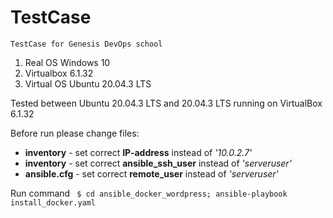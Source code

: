 # TestCase
	TestCase for Genesis DevOps school
<ol>	
<li>Real OS Windows 10</li>
<li>Virtualbox 6.1.32 </li>
<li>Virtual OS Ubuntu 20.04.3 LTS</li>
</ol>
Tested between Ubuntu 20.04.3 LTS and 20.04.3 LTS running on VirtualBox 6.1.32

Before run please change files:
<ul>
<li> <b>inventory</b>  - set correct <b>IP-address</b> instead of <i>'10.0.2.7'</i></li>
<li> <b>inventory</b>  - set correct <b>ansible_ssh_user</b> instead of <i>'serveruser'</i></li>
<li> <b>ansible.cfg</b>  - set correct <b>remote_user</b> instead of <i>'serveruser'</i></li>
</ul>

Run command
<code>
$ cd ansible_docker_wordpress; ansible-playbook install_docker.yaml
</code>
